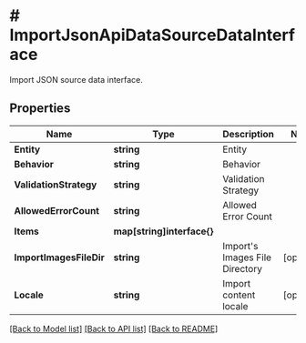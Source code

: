 # # ImportJsonApiDataSourceDataInterface
Import JSON source data interface.

## Properties 


Name | Type | Description | Notes
------------ | ------------- | ------------- | -------------
**Entity**| **string** | Entity  |
**Behavior**| **string** | Behavior  |
**ValidationStrategy**| **string** | Validation Strategy  |
**AllowedErrorCount**| **string** | Allowed Error Count  |
**Items**| **map[string]interface{}** |   |
**ImportImagesFileDir**| **string** | Import&#39;s Images File Directory  | [optional]
**Locale**| **string** | Import content locale  | [optional]


[[Back to Model list]](../../README.md#models) [[Back to API list]](../../README.md#endpoints) [[Back to README]](../../README.md)

